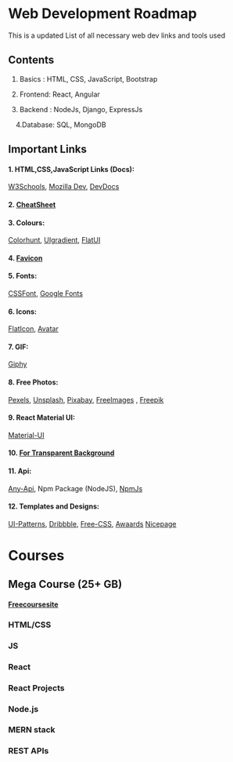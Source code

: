# Web Development Roadmap

This is a updated List of all necessary web dev links and tools used

## Contents

1. Basics : HTML, CSS, JavaScript, Bootstrap

2. Frontend: React, Angular

3. Backend : NodeJs, Django, ExpressJs

&nbsp;&nbsp;&nbsp;&nbsp;4.Database: SQL, MongoDB



## Important Links
#### 1. HTML,CSS,JavaScript Links (Docs):
[W3Schools](https://www.w3schools.com/),
[Mozilla Dev](https://developer.mozilla.org/en-US/),
[DevDocs](Devdocs.io)

#### 2. [CheatSheet](docs.emmet.io/cheat-sheet/)


#### 3. Colours:
[Colorhunt](Colorhunt.co),
[UIgradient](https://uigradients.com/),
[FlatUI](https://flatuicolors.com/)

#### 4. [Favicon](Favicon.cc)


#### 5. Fonts:
[CSSFont](Cssfontstack.com),
[Google Fonts](fonts.google.com)

#### 6. Icons:
[FlatIcon](https://www.flaticon.com/),
[Avatar](https://avatars.dicebear.com/)

#### 7. GIF:
[Giphy](giphy.com)


#### 8. Free Photos:
[Pexels](https://www.pexels.com/),
[Unsplash](https://unsplash.com/),
[Pixabay](https://pixabay.com/),
[FreeImages](https://www.freeimages.com/) ,
[Freepik](https://www.freepik.com/)


#### 9. React Material UI:	
[Material-UI](material-ui.com)

#### 10. [For Transparent Background](transparenttextures.com)


#### 11. Api:
[Any-Api](any-api.com),
Npm Package (NodeJS),
[NpmJs](Npmjs.com)

#### 12. Templates and Designs:
[UI-Patterns](Ui-patterns.com),
[Dribbble](dribbble.com),
[Free-CSS](https://www.free-css.com/),
[Awaards](https://www.awwwards.com/)
[Nicepage](https://nicepage.com/templates)

# Courses
## Mega Course (25+ GB)
#### [Freecoursesite](https://freecoursesite.com/the-complete-web-development-bootcamp-4/)
### HTML/CSS
### JS
### React
### React Projects
### Node.js
### MERN stack
### REST APIs
